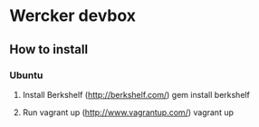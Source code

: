 # Wercker devbox

## How to install ##

### Ubuntu ###

1. Install Berkshelf (http://berkshelf.com/)
        gem install berkshelf

2. Run vagrant up (http://www.vagrantup.com/)
        vagrant up
